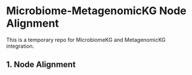 # Microbiome-MetagenomicKG Node Alignment
This is a temporary repo for MicrobiomeKG and MetagenomicKG integration. 

## 1. Node Alignment
